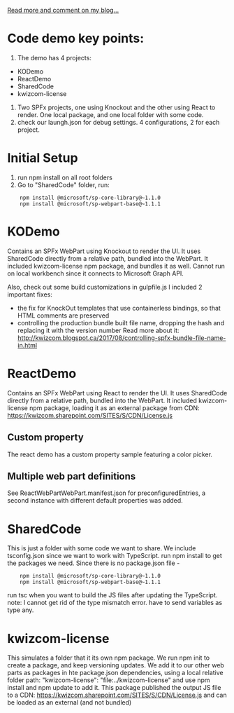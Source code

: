 [Read more and comment on my blog...](https://kwizcom.blogspot.ca/2017/08/spfx-isv-insight-to-microsofts-latest.html)

# Code demo key points:

1. The demo has 4 projects:
* KODemo
* ReactDemo
* SharedCode
* kwizcom-license
1. Two SPFx projects, one using Knockout and the other using React to render. One local package, and one local folder with some code.
1. check our laungh.json for debug settings. 4 configurations, 2 for each project.

# Initial Setup
1. run npm install on all root folders
1. Go to "SharedCode" folder, run:
```
    npm install @microsoft/sp-core-library@~1.1.0
    npm install @microsoft/sp-webpart-base@~1.1.1
```

# KODemo
Contains an SPFx WebPart using Knockout to render the UI.
It uses SharedCode directly from a relative path, bundled into the WebPart.
It included kwizcom-license npm package, and bundles it as well.
Cannot run on local workbench since it connects to Microsoft Graph API.

Also, check out some build customizations in gulpfile.js
I included 2 important fixes:
- the fix for KnockOut templates that use containerless bindings, so that HTML comments are preserved
- controlling the production bundle built file name, dropping the hash and replacing it with the version number
Read more about it: http://kwizcom.blogspot.ca/2017/08/controlling-spfx-bundle-file-name-in.html

# ReactDemo
Contains an SPFx WebPart using React to render the UI.
It uses SharedCode directly from a relative path, bundled into the WebPart.
It included kwizcom-license npm package, loading it as an external package from CDN: 
https://kwizcom.sharepoint.com/SITES/S/CDN/License.js

## Custom property
The react demo has a custom property sample featuring a color picker.

## Multiple web part definitions
See ReactWebPartWebPart.manifest.json for preconfiguredEntries, a second instance with different default properties was added.

# SharedCode
This is just a folder with some code we want to share.
We include tsconfig.json since we want to work with TypeScript.
run npm install to get the packages we need. Since there is no package.json file -
```
    npm install @microsoft/sp-core-library@~1.1.0
    npm install @microsoft/sp-webpart-base@~1.1.1
```
run tsc when you want to build the JS files after updating the TypeScript.
    note: I cannot get rid of the type mismatch error. have to send variables as type any.

# kwizcom-license
This simulates a folder that it its own npm package.
We run npm init to create a package, and keep versioning updates.
We add it to our other web parts as packages in hte package.json dependencies, using a local relative folder path:
    "kwizcom-license": "file:../kwizcom-license"
and use npm install and npm update to add it.
This package published the output JS file to a CDN:
https://kwizcom.sharepoint.com/SITES/S/CDN/License.js
and can be loaded as an external (and not bundled)
